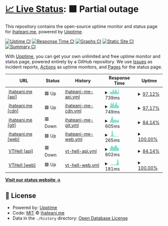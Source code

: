 # [📈 Live Status](https://status.ihateani.me): <!--live status--> **🟧 Partial outage**

This repository contains the open-source uptime monitor and status page for [ihateani.me](https://ihateani.me), powered by [Upptime](https://github.com/upptime/upptime).

[![Uptime CI](https://github.com/ihateani-me/status/workflows/Uptime%20CI/badge.svg)](https://github.com/ihateani-me/status/actions?query=workflow%3A%22Uptime+CI%22)
[![Response Time CI](https://github.com/ihateani-me/status/workflows/Response%20Time%20CI/badge.svg)](https://github.com/ihateani-me/status/actions?query=workflow%3A%22Response+Time+CI%22)
[![Graphs CI](https://github.com/ihateani-me/status/workflows/Graphs%20CI/badge.svg)](https://github.com/ihateani-me/status/actions?query=workflow%3A%22Graphs+CI%22)
[![Static Site CI](https://github.com/ihateani-me/status/workflows/Static%20Site%20CI/badge.svg)](https://github.com/ihateani-me/status/actions?query=workflow%3A%22Static+Site+CI%22)
[![Summary CI](https://github.com/ihateani-me/status/workflows/Summary%20CI/badge.svg)](https://github.com/ihateani-me/status/actions?query=workflow%3A%22Summary+CI%22)

With [Upptime](https://upptime.js.org), you can get your own unlimited and free uptime monitor and status page, powered entirely by a GitHub repository. We use [Issues](https://github.com/ihateani-me/status/issues) as incident reports, [Actions](https://github.com/ihateani-me/status/actions) as uptime monitors, and [Pages](https://status.ihateani.me) for the status page.

<!--start: status pages-->
<!-- This summary is generated by Upptime (https://github.com/upptime/upptime) -->
<!-- Do not edit this manually, your changes will be overwritten -->
<!-- prettier-ignore -->
| URL | Status | History | Response Time | Uptime |
| --- | ------ | ------- | ------------- | ------ |
| <img alt="" src="https://favicons.githubusercontent.com/api.ihateani.me" height="13"> [ihateani.me [api]](https://api.ihateani.me/echo) | 🟩 Up | [ihateani-me-api.yml](https://github.com/ihateani-me/status/commits/HEAD/history/ihateani-me-api.yml) | <details><summary><img alt="Response time graph" src="./graphs/ihateani-me-api/response-time-week.png" height="20"> 739ms</summary><br><a href="https://status.ihateani.me/history/ihateani-me-api"><img alt="Response time 462" src="https://img.shields.io/endpoint?url=https%3A%2F%2Fraw.githubusercontent.com%2Fihateani-me%2Fstatus%2FHEAD%2Fapi%2Fihateani-me-api%2Fresponse-time.json"></a><br><a href="https://status.ihateani.me/history/ihateani-me-api"><img alt="24-hour response time 1369" src="https://img.shields.io/endpoint?url=https%3A%2F%2Fraw.githubusercontent.com%2Fihateani-me%2Fstatus%2FHEAD%2Fapi%2Fihateani-me-api%2Fresponse-time-day.json"></a><br><a href="https://status.ihateani.me/history/ihateani-me-api"><img alt="7-day response time 739" src="https://img.shields.io/endpoint?url=https%3A%2F%2Fraw.githubusercontent.com%2Fihateani-me%2Fstatus%2FHEAD%2Fapi%2Fihateani-me-api%2Fresponse-time-week.json"></a><br><a href="https://status.ihateani.me/history/ihateani-me-api"><img alt="30-day response time 597" src="https://img.shields.io/endpoint?url=https%3A%2F%2Fraw.githubusercontent.com%2Fihateani-me%2Fstatus%2FHEAD%2Fapi%2Fihateani-me-api%2Fresponse-time-month.json"></a><br><a href="https://status.ihateani.me/history/ihateani-me-api"><img alt="1-year response time 457" src="https://img.shields.io/endpoint?url=https%3A%2F%2Fraw.githubusercontent.com%2Fihateani-me%2Fstatus%2FHEAD%2Fapi%2Fihateani-me-api%2Fresponse-time-year.json"></a></details> | <details><summary><a href="https://status.ihateani.me/history/ihateani-me-api">97.12%</a></summary><a href="https://status.ihateani.me/history/ihateani-me-api"><img alt="All-time uptime 99.95%" src="https://img.shields.io/endpoint?url=https%3A%2F%2Fraw.githubusercontent.com%2Fihateani-me%2Fstatus%2FHEAD%2Fapi%2Fihateani-me-api%2Fuptime.json"></a><br><a href="https://status.ihateani.me/history/ihateani-me-api"><img alt="24-hour uptime 100.00%" src="https://img.shields.io/endpoint?url=https%3A%2F%2Fraw.githubusercontent.com%2Fihateani-me%2Fstatus%2FHEAD%2Fapi%2Fihateani-me-api%2Fuptime-day.json"></a><br><a href="https://status.ihateani.me/history/ihateani-me-api"><img alt="7-day uptime 97.12%" src="https://img.shields.io/endpoint?url=https%3A%2F%2Fraw.githubusercontent.com%2Fihateani-me%2Fstatus%2FHEAD%2Fapi%2Fihateani-me-api%2Fuptime-week.json"></a><br><a href="https://status.ihateani.me/history/ihateani-me-api"><img alt="30-day uptime 99.34%" src="https://img.shields.io/endpoint?url=https%3A%2F%2Fraw.githubusercontent.com%2Fihateani-me%2Fstatus%2FHEAD%2Fapi%2Fihateani-me-api%2Fuptime-month.json"></a><br><a href="https://status.ihateani.me/history/ihateani-me-api"><img alt="1-year uptime 99.94%" src="https://img.shields.io/endpoint?url=https%3A%2F%2Fraw.githubusercontent.com%2Fihateani-me%2Fstatus%2FHEAD%2Fapi%2Fihateani-me-api%2Fuptime-year.json"></a></details>
| <img alt="" src="https://favicons.githubusercontent.com/p.ihateani.me" height="13"> [ihateani.me [cdn]](https://p.ihateani.me/) | 🟩 Up | [ihateani-me-cdn.yml](https://github.com/ihateani-me/status/commits/HEAD/history/ihateani-me-cdn.yml) | <details><summary><img alt="Response time graph" src="./graphs/ihateani-me-cdn/response-time-week.png" height="20"> 749ms</summary><br><a href="https://status.ihateani.me/history/ihateani-me-cdn"><img alt="Response time 554" src="https://img.shields.io/endpoint?url=https%3A%2F%2Fraw.githubusercontent.com%2Fihateani-me%2Fstatus%2FHEAD%2Fapi%2Fihateani-me-cdn%2Fresponse-time.json"></a><br><a href="https://status.ihateani.me/history/ihateani-me-cdn"><img alt="24-hour response time 548" src="https://img.shields.io/endpoint?url=https%3A%2F%2Fraw.githubusercontent.com%2Fihateani-me%2Fstatus%2FHEAD%2Fapi%2Fihateani-me-cdn%2Fresponse-time-day.json"></a><br><a href="https://status.ihateani.me/history/ihateani-me-cdn"><img alt="7-day response time 749" src="https://img.shields.io/endpoint?url=https%3A%2F%2Fraw.githubusercontent.com%2Fihateani-me%2Fstatus%2FHEAD%2Fapi%2Fihateani-me-cdn%2Fresponse-time-week.json"></a><br><a href="https://status.ihateani.me/history/ihateani-me-cdn"><img alt="30-day response time 624" src="https://img.shields.io/endpoint?url=https%3A%2F%2Fraw.githubusercontent.com%2Fihateani-me%2Fstatus%2FHEAD%2Fapi%2Fihateani-me-cdn%2Fresponse-time-month.json"></a><br><a href="https://status.ihateani.me/history/ihateani-me-cdn"><img alt="1-year response time 554" src="https://img.shields.io/endpoint?url=https%3A%2F%2Fraw.githubusercontent.com%2Fihateani-me%2Fstatus%2FHEAD%2Fapi%2Fihateani-me-cdn%2Fresponse-time-year.json"></a></details> | <details><summary><a href="https://status.ihateani.me/history/ihateani-me-cdn">97.17%</a></summary><a href="https://status.ihateani.me/history/ihateani-me-cdn"><img alt="All-time uptime 99.95%" src="https://img.shields.io/endpoint?url=https%3A%2F%2Fraw.githubusercontent.com%2Fihateani-me%2Fstatus%2FHEAD%2Fapi%2Fihateani-me-cdn%2Fuptime.json"></a><br><a href="https://status.ihateani.me/history/ihateani-me-cdn"><img alt="24-hour uptime 100.00%" src="https://img.shields.io/endpoint?url=https%3A%2F%2Fraw.githubusercontent.com%2Fihateani-me%2Fstatus%2FHEAD%2Fapi%2Fihateani-me-cdn%2Fuptime-day.json"></a><br><a href="https://status.ihateani.me/history/ihateani-me-cdn"><img alt="7-day uptime 97.17%" src="https://img.shields.io/endpoint?url=https%3A%2F%2Fraw.githubusercontent.com%2Fihateani-me%2Fstatus%2FHEAD%2Fapi%2Fihateani-me-cdn%2Fuptime-week.json"></a><br><a href="https://status.ihateani.me/history/ihateani-me-cdn"><img alt="30-day uptime 99.35%" src="https://img.shields.io/endpoint?url=https%3A%2F%2Fraw.githubusercontent.com%2Fihateani-me%2Fstatus%2FHEAD%2Fapi%2Fihateani-me-cdn%2Fuptime-month.json"></a><br><a href="https://status.ihateani.me/history/ihateani-me-cdn"><img alt="1-year uptime 99.94%" src="https://img.shields.io/endpoint?url=https%3A%2F%2Fraw.githubusercontent.com%2Fihateani-me%2Fstatus%2FHEAD%2Fapi%2Fihateani-me-cdn%2Fuptime-year.json"></a></details>
| <img alt="" src="https://favicons.githubusercontent.com/git.ihateani.me" height="13"> [ihateani.me [git]](https://git.ihateani.me/) | 🟥 Down | [ihateani-me-git.yml](https://github.com/ihateani-me/status/commits/HEAD/history/ihateani-me-git.yml) | <details><summary><img alt="Response time graph" src="./graphs/ihateani-me-git/response-time-week.png" height="20"> 605ms</summary><br><a href="https://status.ihateani.me/history/ihateani-me-git"><img alt="Response time 459" src="https://img.shields.io/endpoint?url=https%3A%2F%2Fraw.githubusercontent.com%2Fihateani-me%2Fstatus%2FHEAD%2Fapi%2Fihateani-me-git%2Fresponse-time.json"></a><br><a href="https://status.ihateani.me/history/ihateani-me-git"><img alt="24-hour response time 602" src="https://img.shields.io/endpoint?url=https%3A%2F%2Fraw.githubusercontent.com%2Fihateani-me%2Fstatus%2FHEAD%2Fapi%2Fihateani-me-git%2Fresponse-time-day.json"></a><br><a href="https://status.ihateani.me/history/ihateani-me-git"><img alt="7-day response time 605" src="https://img.shields.io/endpoint?url=https%3A%2F%2Fraw.githubusercontent.com%2Fihateani-me%2Fstatus%2FHEAD%2Fapi%2Fihateani-me-git%2Fresponse-time-week.json"></a><br><a href="https://status.ihateani.me/history/ihateani-me-git"><img alt="30-day response time 522" src="https://img.shields.io/endpoint?url=https%3A%2F%2Fraw.githubusercontent.com%2Fihateani-me%2Fstatus%2FHEAD%2Fapi%2Fihateani-me-git%2Fresponse-time-month.json"></a><br><a href="https://status.ihateani.me/history/ihateani-me-git"><img alt="1-year response time 455" src="https://img.shields.io/endpoint?url=https%3A%2F%2Fraw.githubusercontent.com%2Fihateani-me%2Fstatus%2FHEAD%2Fapi%2Fihateani-me-git%2Fresponse-time-year.json"></a></details> | <details><summary><a href="https://status.ihateani.me/history/ihateani-me-git">84.14%</a></summary><a href="https://status.ihateani.me/history/ihateani-me-git"><img alt="All-time uptime 43.98%" src="https://img.shields.io/endpoint?url=https%3A%2F%2Fraw.githubusercontent.com%2Fihateani-me%2Fstatus%2FHEAD%2Fapi%2Fihateani-me-git%2Fuptime.json"></a><br><a href="https://status.ihateani.me/history/ihateani-me-git"><img alt="24-hour uptime 100.00%" src="https://img.shields.io/endpoint?url=https%3A%2F%2Fraw.githubusercontent.com%2Fihateani-me%2Fstatus%2FHEAD%2Fapi%2Fihateani-me-git%2Fuptime-day.json"></a><br><a href="https://status.ihateani.me/history/ihateani-me-git"><img alt="7-day uptime 84.14%" src="https://img.shields.io/endpoint?url=https%3A%2F%2Fraw.githubusercontent.com%2Fihateani-me%2Fstatus%2FHEAD%2Fapi%2Fihateani-me-git%2Fuptime-week.json"></a><br><a href="https://status.ihateani.me/history/ihateani-me-git"><img alt="30-day uptime 17.46%" src="https://img.shields.io/endpoint?url=https%3A%2F%2Fraw.githubusercontent.com%2Fihateani-me%2Fstatus%2FHEAD%2Fapi%2Fihateani-me-git%2Fuptime-month.json"></a><br><a href="https://status.ihateani.me/history/ihateani-me-git"><img alt="1-year uptime 39.16%" src="https://img.shields.io/endpoint?url=https%3A%2F%2Fraw.githubusercontent.com%2Fihateani-me%2Fstatus%2FHEAD%2Fapi%2Fihateani-me-git%2Fuptime-year.json"></a></details>
| <img alt="" src="https://favicons.githubusercontent.com/ihateani.me" height="13"> [ihateani.me [web]](https://ihateani.me/) | 🟩 Up | [ihateani-me-web.yml](https://github.com/ihateani-me/status/commits/HEAD/history/ihateani-me-web.yml) | <details><summary><img alt="Response time graph" src="./graphs/ihateani-me-web/response-time-week.png" height="20"> 265ms</summary><br><a href="https://status.ihateani.me/history/ihateani-me-web"><img alt="Response time 200" src="https://img.shields.io/endpoint?url=https%3A%2F%2Fraw.githubusercontent.com%2Fihateani-me%2Fstatus%2FHEAD%2Fapi%2Fihateani-me-web%2Fresponse-time.json"></a><br><a href="https://status.ihateani.me/history/ihateani-me-web"><img alt="24-hour response time 61" src="https://img.shields.io/endpoint?url=https%3A%2F%2Fraw.githubusercontent.com%2Fihateani-me%2Fstatus%2FHEAD%2Fapi%2Fihateani-me-web%2Fresponse-time-day.json"></a><br><a href="https://status.ihateani.me/history/ihateani-me-web"><img alt="7-day response time 265" src="https://img.shields.io/endpoint?url=https%3A%2F%2Fraw.githubusercontent.com%2Fihateani-me%2Fstatus%2FHEAD%2Fapi%2Fihateani-me-web%2Fresponse-time-week.json"></a><br><a href="https://status.ihateani.me/history/ihateani-me-web"><img alt="30-day response time 299" src="https://img.shields.io/endpoint?url=https%3A%2F%2Fraw.githubusercontent.com%2Fihateani-me%2Fstatus%2FHEAD%2Fapi%2Fihateani-me-web%2Fresponse-time-month.json"></a><br><a href="https://status.ihateani.me/history/ihateani-me-web"><img alt="1-year response time 199" src="https://img.shields.io/endpoint?url=https%3A%2F%2Fraw.githubusercontent.com%2Fihateani-me%2Fstatus%2FHEAD%2Fapi%2Fihateani-me-web%2Fresponse-time-year.json"></a></details> | <details><summary><a href="https://status.ihateani.me/history/ihateani-me-web">100.00%</a></summary><a href="https://status.ihateani.me/history/ihateani-me-web"><img alt="All-time uptime 99.97%" src="https://img.shields.io/endpoint?url=https%3A%2F%2Fraw.githubusercontent.com%2Fihateani-me%2Fstatus%2FHEAD%2Fapi%2Fihateani-me-web%2Fuptime.json"></a><br><a href="https://status.ihateani.me/history/ihateani-me-web"><img alt="24-hour uptime 100.00%" src="https://img.shields.io/endpoint?url=https%3A%2F%2Fraw.githubusercontent.com%2Fihateani-me%2Fstatus%2FHEAD%2Fapi%2Fihateani-me-web%2Fuptime-day.json"></a><br><a href="https://status.ihateani.me/history/ihateani-me-web"><img alt="7-day uptime 100.00%" src="https://img.shields.io/endpoint?url=https%3A%2F%2Fraw.githubusercontent.com%2Fihateani-me%2Fstatus%2FHEAD%2Fapi%2Fihateani-me-web%2Fuptime-week.json"></a><br><a href="https://status.ihateani.me/history/ihateani-me-web"><img alt="30-day uptime 100.00%" src="https://img.shields.io/endpoint?url=https%3A%2F%2Fraw.githubusercontent.com%2Fihateani-me%2Fstatus%2FHEAD%2Fapi%2Fihateani-me-web%2Fuptime-month.json"></a><br><a href="https://status.ihateani.me/history/ihateani-me-web"><img alt="1-year uptime 99.97%" src="https://img.shields.io/endpoint?url=https%3A%2F%2Fraw.githubusercontent.com%2Fihateani-me%2Fstatus%2FHEAD%2Fapi%2Fihateani-me-web%2Fuptime-year.json"></a></details>
| <img alt="" src="https://favicons.githubusercontent.com/mizore.ihateani.me" height="13"> [VTHell [api]](https://mizore.ihateani.me/vthell) | 🟥 Down | [vt-hell-api.yml](https://github.com/ihateani-me/status/commits/HEAD/history/vt-hell-api.yml) | <details><summary><img alt="Response time graph" src="./graphs/vt-hell-api/response-time-week.png" height="20"> 802ms</summary><br><a href="https://status.ihateani.me/history/vt-hell-api"><img alt="Response time 665" src="https://img.shields.io/endpoint?url=https%3A%2F%2Fraw.githubusercontent.com%2Fihateani-me%2Fstatus%2FHEAD%2Fapi%2Fvt-hell-api%2Fresponse-time.json"></a><br><a href="https://status.ihateani.me/history/vt-hell-api"><img alt="24-hour response time 636" src="https://img.shields.io/endpoint?url=https%3A%2F%2Fraw.githubusercontent.com%2Fihateani-me%2Fstatus%2FHEAD%2Fapi%2Fvt-hell-api%2Fresponse-time-day.json"></a><br><a href="https://status.ihateani.me/history/vt-hell-api"><img alt="7-day response time 802" src="https://img.shields.io/endpoint?url=https%3A%2F%2Fraw.githubusercontent.com%2Fihateani-me%2Fstatus%2FHEAD%2Fapi%2Fvt-hell-api%2Fresponse-time-week.json"></a><br><a href="https://status.ihateani.me/history/vt-hell-api"><img alt="30-day response time 721" src="https://img.shields.io/endpoint?url=https%3A%2F%2Fraw.githubusercontent.com%2Fihateani-me%2Fstatus%2FHEAD%2Fapi%2Fvt-hell-api%2Fresponse-time-month.json"></a><br><a href="https://status.ihateani.me/history/vt-hell-api"><img alt="1-year response time 671" src="https://img.shields.io/endpoint?url=https%3A%2F%2Fraw.githubusercontent.com%2Fihateani-me%2Fstatus%2FHEAD%2Fapi%2Fvt-hell-api%2Fresponse-time-year.json"></a></details> | <details><summary><a href="https://status.ihateani.me/history/vt-hell-api">84.14%</a></summary><a href="https://status.ihateani.me/history/vt-hell-api"><img alt="All-time uptime 85.66%" src="https://img.shields.io/endpoint?url=https%3A%2F%2Fraw.githubusercontent.com%2Fihateani-me%2Fstatus%2FHEAD%2Fapi%2Fvt-hell-api%2Fuptime.json"></a><br><a href="https://status.ihateani.me/history/vt-hell-api"><img alt="24-hour uptime 100.00%" src="https://img.shields.io/endpoint?url=https%3A%2F%2Fraw.githubusercontent.com%2Fihateani-me%2Fstatus%2FHEAD%2Fapi%2Fvt-hell-api%2Fuptime-day.json"></a><br><a href="https://status.ihateani.me/history/vt-hell-api"><img alt="7-day uptime 84.14%" src="https://img.shields.io/endpoint?url=https%3A%2F%2Fraw.githubusercontent.com%2Fihateani-me%2Fstatus%2FHEAD%2Fapi%2Fvt-hell-api%2Fuptime-week.json"></a><br><a href="https://status.ihateani.me/history/vt-hell-api"><img alt="30-day uptime 17.46%" src="https://img.shields.io/endpoint?url=https%3A%2F%2Fraw.githubusercontent.com%2Fihateani-me%2Fstatus%2FHEAD%2Fapi%2Fvt-hell-api%2Fuptime-month.json"></a><br><a href="https://status.ihateani.me/history/vt-hell-api"><img alt="1-year uptime 84.43%" src="https://img.shields.io/endpoint?url=https%3A%2F%2Fraw.githubusercontent.com%2Fihateani-me%2Fstatus%2FHEAD%2Fapi%2Fvt-hell-api%2Fuptime-year.json"></a></details>
| <img alt="" src="https://favicons.githubusercontent.com/vthell.ihateani.me" height="13"> [VTHell [web]](https://vthell.ihateani.me/) | 🟩 Up | [vt-hell-web.yml](https://github.com/ihateani-me/status/commits/HEAD/history/vt-hell-web.yml) | <details><summary><img alt="Response time graph" src="./graphs/vt-hell-web/response-time-week.png" height="20"> 181ms</summary><br><a href="https://status.ihateani.me/history/vt-hell-web"><img alt="Response time 255" src="https://img.shields.io/endpoint?url=https%3A%2F%2Fraw.githubusercontent.com%2Fihateani-me%2Fstatus%2FHEAD%2Fapi%2Fvt-hell-web%2Fresponse-time.json"></a><br><a href="https://status.ihateani.me/history/vt-hell-web"><img alt="24-hour response time 123" src="https://img.shields.io/endpoint?url=https%3A%2F%2Fraw.githubusercontent.com%2Fihateani-me%2Fstatus%2FHEAD%2Fapi%2Fvt-hell-web%2Fresponse-time-day.json"></a><br><a href="https://status.ihateani.me/history/vt-hell-web"><img alt="7-day response time 181" src="https://img.shields.io/endpoint?url=https%3A%2F%2Fraw.githubusercontent.com%2Fihateani-me%2Fstatus%2FHEAD%2Fapi%2Fvt-hell-web%2Fresponse-time-week.json"></a><br><a href="https://status.ihateani.me/history/vt-hell-web"><img alt="30-day response time 168" src="https://img.shields.io/endpoint?url=https%3A%2F%2Fraw.githubusercontent.com%2Fihateani-me%2Fstatus%2FHEAD%2Fapi%2Fvt-hell-web%2Fresponse-time-month.json"></a><br><a href="https://status.ihateani.me/history/vt-hell-web"><img alt="1-year response time 237" src="https://img.shields.io/endpoint?url=https%3A%2F%2Fraw.githubusercontent.com%2Fihateani-me%2Fstatus%2FHEAD%2Fapi%2Fvt-hell-web%2Fresponse-time-year.json"></a></details> | <details><summary><a href="https://status.ihateani.me/history/vt-hell-web">100.00%</a></summary><a href="https://status.ihateani.me/history/vt-hell-web"><img alt="All-time uptime 99.96%" src="https://img.shields.io/endpoint?url=https%3A%2F%2Fraw.githubusercontent.com%2Fihateani-me%2Fstatus%2FHEAD%2Fapi%2Fvt-hell-web%2Fuptime.json"></a><br><a href="https://status.ihateani.me/history/vt-hell-web"><img alt="24-hour uptime 100.00%" src="https://img.shields.io/endpoint?url=https%3A%2F%2Fraw.githubusercontent.com%2Fihateani-me%2Fstatus%2FHEAD%2Fapi%2Fvt-hell-web%2Fuptime-day.json"></a><br><a href="https://status.ihateani.me/history/vt-hell-web"><img alt="7-day uptime 100.00%" src="https://img.shields.io/endpoint?url=https%3A%2F%2Fraw.githubusercontent.com%2Fihateani-me%2Fstatus%2FHEAD%2Fapi%2Fvt-hell-web%2Fuptime-week.json"></a><br><a href="https://status.ihateani.me/history/vt-hell-web"><img alt="30-day uptime 100.00%" src="https://img.shields.io/endpoint?url=https%3A%2F%2Fraw.githubusercontent.com%2Fihateani-me%2Fstatus%2FHEAD%2Fapi%2Fvt-hell-web%2Fuptime-month.json"></a><br><a href="https://status.ihateani.me/history/vt-hell-web"><img alt="1-year uptime 99.95%" src="https://img.shields.io/endpoint?url=https%3A%2F%2Fraw.githubusercontent.com%2Fihateani-me%2Fstatus%2FHEAD%2Fapi%2Fvt-hell-web%2Fuptime-year.json"></a></details>

<!--end: status pages-->

[**Visit our status website →**](https://status.ihateani.me)

## 📄 License

- Powered by: [Upptime](https://github.com/upptime/upptime)
- Code: [MIT](./LICENSE) © [ihateani.me](https://ihateani.me)
- Data in the `./history` directory: [Open Database License](https://opendatacommons.org/licenses/odbl/1-0/)
